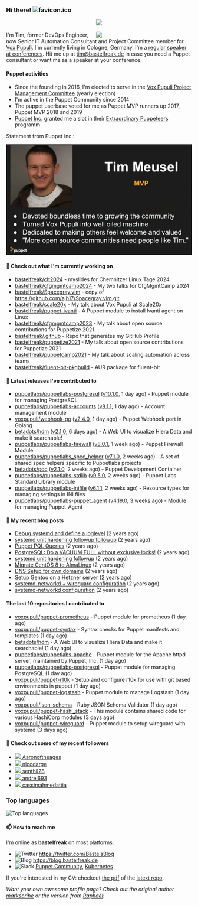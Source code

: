 ### Hi there! ![favicon.ico](https://raw.githubusercontent.com/bastelfreak/bastelfreak/master/favicon.ico)

<p align="center">
  <a href="https://github.com/ryo-ma/github-profile-trophy"><img src="https://github-profile-trophy.vercel.app/?username=bastelfreak&theme=darkhub&margin-w=15&margin-h=15&no-frame=true&column=5"/></a>
</p>

<img align="right" src="https://avatars.githubusercontent.com/bastelfreak" width="260">

I'm Tim, former DevOps Engineer, now Senior IT Automation Consultant and Project
Committee member for [Vox Pupuli](https://voxpupuli.org).
I'm currently living in Cologne, Germany. I'm a
[regular speaker at conferences](https://github.com/bastelfreak/talks#collection-of-talks-proposals-and-related-stuff).
Hit me up at [tim@bastelfreak.de](mailto:tim@bastelfeak.de) in case you need a
Puppet consultant or want me as a speaker at your conference.

#### Puppet activities

* Since the founding in 2016, I'm elected to serve in the [Vox Pupuli Project Management Committee](https://voxpupuli.org/blog/2016/10/12/pmc-election-results/) (yearly election)
* I'm active in the Puppet Community since 2014
* The puppet userbase voted for me as Puppet MVP runners up 2017, Puppet MVP 2018 and 2019
* [Puppet Inc.](https://puppet.com) granted me a slot in their [Extraordinary Puppeteers](https://puppet-champions.github.io/profiles.html) programm

Statement from Puppet Inc.:

![mvp statement](https://raw.githubusercontent.com/bastelfreak/bastelfreak/master/MVP.png)

#### 🌱 Check out what I'm currently working on


- [bastelfreak/clt2024](https://github.com/bastelfreak/clt2024) - myslides for Chemnitzer Linux Tage 2024
- [bastelfreak/cfgmgmtcamp2024](https://github.com/bastelfreak/cfgmgmtcamp2024) - My two talks for CfgMgmtCamp 2024
- [bastelfreak/Spacegray.vim](https://github.com/bastelfreak/Spacegray.vim) - copy of https://github.com/ajh17/Spacegray.vim.git
- [bastelfreak/scale20x](https://github.com/bastelfreak/scale20x) - My talk about Vox Pupuli at Scale20x
- [bastelfreak/puppet-ivanti](https://github.com/bastelfreak/puppet-ivanti) - A Puppet module to install Ivanti agent on Linux
- [bastelfreak/cfgmgmtcamp2023](https://github.com/bastelfreak/cfgmgmtcamp2023) - My talk about open source contributions for Puppetize 2021
- [bastelfreak/.github](https://github.com/bastelfreak/.github) - Repo that generates my GitHub Profile
- [bastelfreak/puppetize2021](https://github.com/bastelfreak/puppetize2021) - My talk about open source contributions for Puppetize 2021
- [bastelfreak/puppetcamp2021](https://github.com/bastelfreak/puppetcamp2021) - My talk about scaling automation across teams
- [bastelfreak/fluent-bit-pkgbuild](https://github.com/bastelfreak/fluent-bit-pkgbuild) - AUR package for fluent-bit

#### 🔭 Latest releases I've contributed to


- [puppetlabs/puppetlabs-postgresql](https://github.com/puppetlabs/puppetlabs-postgresql) ([v10.1.0](https://github.com/puppetlabs/puppetlabs-postgresql/releases/tag/v10.1.0), 1 day ago) - Puppet module for managing PostgreSQL
- [puppetlabs/puppetlabs-accounts](https://github.com/puppetlabs/puppetlabs-accounts) ([v8.1.1](https://github.com/puppetlabs/puppetlabs-accounts/releases/tag/v8.1.1), 1 day ago) - Account management module
- [voxpupuli/webhook-go](https://github.com/voxpupuli/webhook-go) ([v2.4.0](https://github.com/voxpupuli/webhook-go/releases/tag/v2.4.0), 1 day ago) - Puppet Webhook port in Golang
- [betadots/hdm](https://github.com/betadots/hdm) ([v2.1.0](https://github.com/betadots/hdm/releases/tag/v2.1.0), 6 days ago) - A Web UI to visualize Hiera Data and make it searchable!
- [puppetlabs/puppetlabs-firewall](https://github.com/puppetlabs/puppetlabs-firewall) ([v8.0.1](https://github.com/puppetlabs/puppetlabs-firewall/releases/tag/v8.0.1), 1 week ago) - Puppet Firewall Module
- [puppetlabs/puppetlabs_spec_helper](https://github.com/puppetlabs/puppetlabs_spec_helper) ([v7.1.0](https://github.com/puppetlabs/puppetlabs_spec_helper/releases/tag/v7.1.0), 2 weeks ago) - A set of shared spec helpers specific to Puppetlabs projects
- [betadots/pdc](https://github.com/betadots/pdc) ([v2.1.0](https://github.com/betadots/pdc/releases/tag/v2.1.0), 2 weeks ago) - Puppet Development Container
- [puppetlabs/puppetlabs-stdlib](https://github.com/puppetlabs/puppetlabs-stdlib) ([v9.5.0](https://github.com/puppetlabs/puppetlabs-stdlib/releases/tag/v9.5.0), 2 weeks ago) - Puppet Labs Standard Library module
- [puppetlabs/puppetlabs-inifile](https://github.com/puppetlabs/puppetlabs-inifile) ([v6.1.1](https://github.com/puppetlabs/puppetlabs-inifile/releases/tag/v6.1.1), 2 weeks ago) - Resource types for managing settings in INI files
- [puppetlabs/puppetlabs-puppet_agent](https://github.com/puppetlabs/puppetlabs-puppet_agent) ([v4.19.0](https://github.com/puppetlabs/puppetlabs-puppet_agent/releases/tag/v4.19.0), 3 weeks ago) - Module for managing Puppet-Agent

#### 📜 My recent blog posts


- [Debug systemd and define a loglevel](https://blog.bastelfreak.de/2022/02/debug-systemd-and-define-a-loglevel/) (2 years ago)
- [systemd unit hardening followup followup](https://blog.bastelfreak.de/2022/01/systemd-unit-hardening-followup-followup/) (2 years ago)
- [Puppet PQL Queries](https://blog.bastelfreak.de/2022/01/puppet-pql-queries/) (2 years ago)
- [PostgreSQL: Do a VACUUM FULL without exclusive locks!](https://blog.bastelfreak.de/2022/01/postgresql-do-a-vacuum-full-without-exclusive-locks/) (2 years ago)
- [systemd unit hardening followup](https://blog.bastelfreak.de/2022/01/systemd-unit-hardening-followup/) (2 years ago)
- [Migrate CentOS 8 to AlmaLinux](https://blog.bastelfreak.de/2022/01/migrate-centos-8-to-almalinux/) (2 years ago)
- [DNS Setup for own domains](https://blog.bastelfreak.de/2022/01/dns-setup-for-own-domains/) (2 years ago)
- [Setup Gentoo on a Hetzner server](https://blog.bastelfreak.de/2022/01/setup-gentoo-on-a-hetzner-server/) (2 years ago)
- [systemd-networkd &#43; wireguard configuration](https://blog.bastelfreak.de/2022/01/systemd-networkd-wireguard-configuration/) (2 years ago)
- [systemd-networkd configuration](https://blog.bastelfreak.de/2022/01/systemd-networkd-configuration/) (2 years ago)

#### The last 10 repositories I contributed to


- [voxpupuli/puppet-prometheus](https://github.com/voxpupuli/puppet-prometheus) - Puppet module for prometheus (1 day ago)
- [voxpupuli/puppet-syntax](https://github.com/voxpupuli/puppet-syntax) - Syntax checks for Puppet manifests and templates (1 day ago)
- [betadots/hdm](https://github.com/betadots/hdm) - A Web UI to visualize Hiera Data and make it searchable! (1 day ago)
- [puppetlabs/puppetlabs-apache](https://github.com/puppetlabs/puppetlabs-apache) - Puppet module for the Apache httpd server, maintained by Puppet, Inc.  (1 day ago)
- [puppetlabs/puppetlabs-postgresql](https://github.com/puppetlabs/puppetlabs-postgresql) - Puppet module for managing PostgreSQL (1 day ago)
- [voxpupuli/puppet-r10k](https://github.com/voxpupuli/puppet-r10k) - Setup and configure r10k for use with git based environments in puppet (1 day ago)
- [voxpupuli/puppet-logstash](https://github.com/voxpupuli/puppet-logstash) - Puppet module to manage Logstash (1 day ago)
- [voxpupuli/json-schema](https://github.com/voxpupuli/json-schema) - Ruby JSON Schema Validator (1 day ago)
- [voxpupuli/puppet-hashi_stack](https://github.com/voxpupuli/puppet-hashi_stack) - This module contains shared code for various HashiCorp modules (3 days ago)
- [voxpupuli/puppet-wireguard](https://github.com/voxpupuli/puppet-wireguard) - Puppet module to setup wireguard with systemd (3 days ago)

#### 👥 Check out some of my recent followers


- [<img src="https://avatars.githubusercontent.com/u/23338994?u=f7bd8b8fb1b99a76cc89737f108500e6ae6f5798&amp;v=4" height="20"/> Aaronoftheages](https://github.com/Aaronoftheages)
- [<img src="https://avatars.githubusercontent.com/u/43711429?u=6c38b42f625071a01150df1a962ae02382b442a8&amp;v=4" height="20"/> nicodarge](https://github.com/nicodarge)
- [<img src="https://avatars.githubusercontent.com/u/43463187?v=4" height="20"/> senthil28](https://github.com/senthil28)
- [<img src="https://avatars.githubusercontent.com/u/18531667?v=4" height="20"/> andrei693](https://github.com/andrei693)
- [<img src="https://avatars.githubusercontent.com/u/83620058?v=4" height="20"/> cassimahmedattia](https://github.com/cassimahmedattia)

### Top languages

![Top languages](https://github-readme-stats.vercel.app/api/top-langs/?username=bastelfreak&hide_title=true)

#### 📫 How to reach me

I'm online as **bastelfreak** on most platforms:

- <img src="https://raw.githubusercontent.com/FortAwesome/Font-Awesome/master/svgs/brands/twitter.svg" width="20" alt="Twitter" /> https://twitter.com/BastelsBlog
- <img src="https://raw.githubusercontent.com/FortAwesome/Font-Awesome/master/svgs/brands/wordpress.svg" width="20" alt="Blog" /> https://blog.bastelfreak.de
- <img src="https://raw.githubusercontent.com/FortAwesome/Font-Awesome/master/svgs/brands/slack.svg" width="20" alt="Slack" /> [Puppet Community](https://slack.puppet.com/), [Kubernetes](https://slack.k8s.io/)

If you're interested in my CV: checkout [the pdf](https://github.com/bastelfreak/cv/raw/master/content-en.pdf) of the [latext repo](https://github.com/bastelfreak/cv#readme).

*Want your own awesome profile page? Check out the original author [markscribe](https://github.com/muesli/markscribe) or the version from [Raphaël](https://github.com/raphink/raphink#hi-there-)!*
